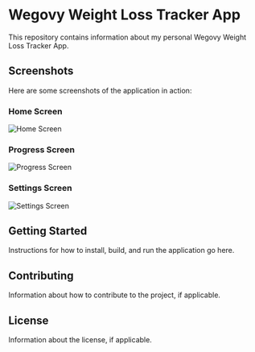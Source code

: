 # Wegovy Weight Loss Tracker App

This repository contains information about my personal Wegovy Weight Loss Tracker App.

## Screenshots

Here are some screenshots of the application in action:

### Home Screen

![Home Screen](./images/home-screen.png)

### Progress Screen

![Progress Screen](./images/progress-screen.png)

### Settings Screen

![Settings Screen](./images/settings-screen.png)

## Getting Started

Instructions for how to install, build, and run the application go here.

## Contributing

Information about how to contribute to the project, if applicable.

## License

Information about the license, if applicable.
